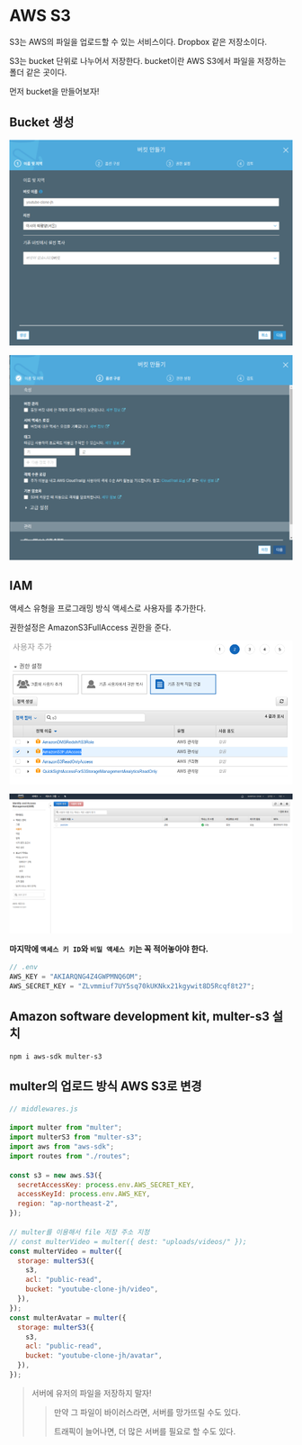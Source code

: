 # AWS S3

S3는 AWS의 파일을 업로드할 수 있는 서비스이다. Dropbox 같은 저장소이다.

S3는 bucket 단위로 나누어서 저장한다. bucket이란 AWS S3에서 파일을 저장하는 폴더 같은 곳이다.

먼저 bucket을 만들어보자!

## Bucket 생성

![버킷 생성 1](./create_bucket1.png)

![버킷 생성 2](./create_bucket2.png)

## IAM

액세스 유형을 프로그래밍 방식 액세스로 사용자를 추가한다.

권한설정은 AmazonS3FullAccess 권한을 준다.

![I am 1](./iam1.png)

![I am 2](./iam2.png)

**마지막에 `액세스 키 ID`와 `비밀 액세스 키`는 꼭 적어놓아야 한다.**

```js
// .env
AWS_KEY = "AKIARQNG4Z4GWPMNQ6OM";
AWS_SECRET_KEY = "ZLvmmiuf7UY5sq70kUKNkx21kgywit8D5Rcqf8t27";
```

## Amazon software development kit, multer-s3 설치

`npm i aws-sdk multer-s3`

## multer의 업로드 방식 AWS S3로 변경

```js
// middlewares.js

import multer from "multer";
import multerS3 from "multer-s3";
import aws from "aws-sdk";
import routes from "./routes";

const s3 = new aws.S3({
  secretAccessKey: process.env.AWS_SECRET_KEY,
  accessKeyId: process.env.AWS_KEY,
  region: "ap-northeast-2",
});

// multer를 이용해서 file 저장 주소 지정
// const multerVideo = multer({ dest: "uploads/videos/" });
const multerVideo = multer({
  storage: multerS3({
    s3,
    acl: "public-read",
    bucket: "youtube-clone-jh/video",
  }),
});
const multerAvatar = multer({
  storage: multerS3({
    s3,
    acl: "public-read",
    bucket: "youtube-clone-jh/avatar",
  }),
});
```

> 서버에 유저의 파일을 저장하지 말자!
>
> > 만약 그 파일이 바이러스라면, 서버를 망가뜨릴 수도 있다.
> >
> > 트래픽이 늘어나면, 더 많은 서버를 필요로 할 수도 있다.
